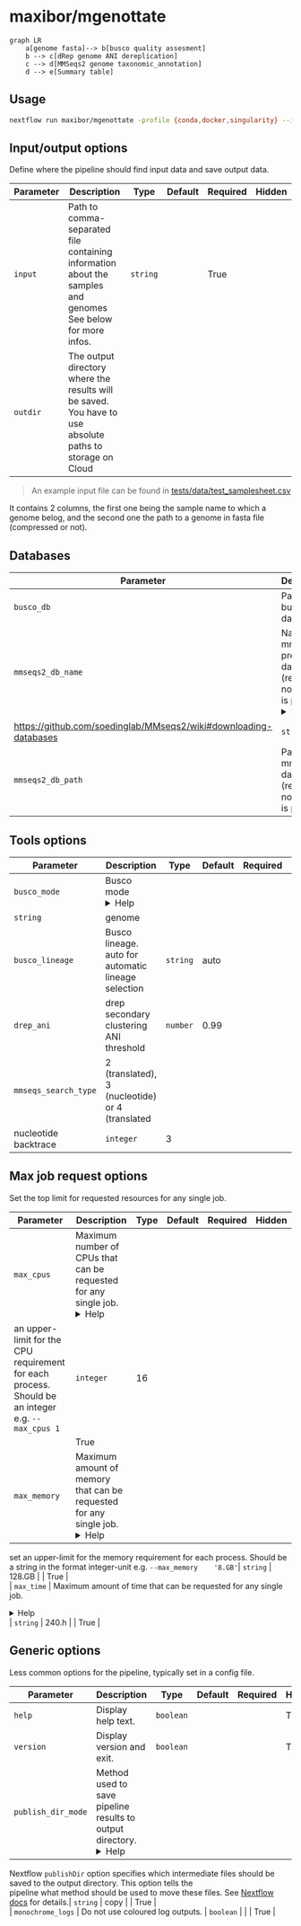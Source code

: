 

# maxibor/mgenottate

```mermaid
graph LR
    a[genome fasta]--> b[busco quality assesment]
    b --> c[dRep genome ANI dereplication]
    c --> d[MMSeqs2 genome taxonomic_annotation]
    d --> e[Summary table]
```

## Usage

```bash
nextflow run maxibor/mgenottate -profile {conda,docker,singularity} --input genome_sheet.csv --busco_db path/to/busco/db --mmseqs2_db_path path/to/mmseqs/db
```

## Input/output options                                                                                                            
                                                                                                                                   
Define where the pipeline should find input data and save output data.                                                             
                                                                                                                                   
| Parameter | Description | Type | Default | Required | Hidden |                                                                   
|-----------|-----------|-----------|-----------|-----------|-----------|                                                          
| `input` | Path to comma-separated file containing information about the samples and genomes See below for more infos. | `string` |  | True |  |                                                                             
| `outdir` | The output directory where the results will be saved. You have to use absolute paths to storage on Cloud                                                                                           


> An example input file can be found in [tests/data/test_samplesheet.csv](tests/data/test_samplesheet.csv)

It contains 2 columns, the first one being the sample name to which a genome belog, and the second one the path to a genome in fasta file (compressed or not).

## Databases                                                                                                                                                                                                                                 
| Parameter | Description | Type | Default | Required | Hidden |                                                                   
|-----------|-----------|-----------|-----------|-----------|-----------|                                                          
| `busco_db` | Path to busco database | `string` |  | True |  |                                                                    
| `mmseqs2_db_name` | Name of mmseqs prebuilt database (required if not db path is provided) <details><summary>Help</summary><small>See                                  
https://github.com/soedinglab/MMseqs2/wiki#downloading-databases </small></details>| `string` |  |  |  |                            
| `mmseqs2_db_path` | Path to mmseqs database (required if no db name is provided)| `string` |  |  |  |                                                                
                                                                                                                                   
## Tools options

| Parameter | Description | Type | Default | Required | Hidden |                                                                   
|-----------|-----------|-----------|-----------|-----------|-----------|                                                          
| `busco_mode` | Busco mode <details><summary>Help</summary><small>One of genome, proteins, or transcriptome</small></details>|    
`string` | genome |  |  |                                                                                                          
| `busco_lineage` | Busco lineage. auto for automatic lineage selection | `string` | auto |  |  |                                  
| `drep_ani` | drep secondary clustering ANI threshold | `number` | 0.99 |  |  |                                                   
| `mmseqs_search_type` | 2 (translated), 3 (nucleotide) or 4 (translated 
nucleotide backtrace | `integer` | 3 |  |  |                                                        

## Max job request options                                                                                                         
                                                                                                                                   
Set the top limit for requested resources for any single job.                                                                      
                                                                                                                                   
| Parameter | Description | Type | Default | Required | Hidden |                                                                   
|-----------|-----------|-----------|-----------|-----------|-----------|                                                          
| `max_cpus` | Maximum number of CPUs that can be requested for any single job. <details><summary>Help</summary><small>Use to set  
an upper-limit for the CPU requirement for each process. Should be an integer e.g. `--max_cpus 1`</small></details>| `integer` | 16
|  | True |                                                                                                                        
| `max_memory` | Maximum amount of memory that can be requested for any single job. <details><summary>Help</summary><small>Use to  
set an upper-limit for the memory requirement for each process. Should be a string in the format integer-unit e.g. `--max_memory   
'8.GB'`</small></details>| `string` | 128.GB |  | True |                                                                           
| `max_time` | Maximum amount of time that can be requested for any single job. <details><summary>Help</summary><small>Use to set  
an upper-limit for the time requirement for each process. Should be a string in the format integer-unit e.g. `--max_time           
'2.h'`</small></details>| `string` | 240.h |  | True |                                                                             
                                                                                                                                   
## Generic options                                                                                                                 
                                                                                                                                   
Less common options for the pipeline, typically set in a config file.                                                              
                                                                                                                                   
| Parameter | Description | Type | Default | Required | Hidden |                                                                   
|-----------|-----------|-----------|-----------|-----------|-----------|                                                          
| `help` | Display help text. | `boolean` |  |  | True |                                                                           
| `version` | Display version and exit. | `boolean` |  |  | True |                                                                 
| `publish_dir_mode` | Method used to save pipeline results to output directory. <details><summary>Help</summary><small>The        
Nextflow `publishDir` option specifies which intermediate files should be saved to the output directory. This option tells the     
pipeline what method should be used to move these files. See [Nextflow                                                             
docs](https://www.nextflow.io/docs/latest/process.html#publishdir) for details.</small></details>| `string` | copy |  | True |     
| `monochrome_logs` | Do not use coloured log outputs. | `boolean` |  |  | True |                                                  
                                                                                                                                   



